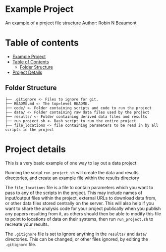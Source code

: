 # Example Project
An example of a project file structure
Author: Robin N Beaumont

# Table of contents
- [Example Project](#Example-Project)
- [Table of Contents](#Table-of-contents)
  - [Folder Structure](#folder-structure)
- [Project Details](#Project-details)

## Folder Structure
```
├── .gitignore <- Files to ignore for git.
├── README.md <- The top=level README.
├── code/ <- Folder containing scripts and code to run the project
├── data/ <- Folder containing raw data files used by the project
├── results/ <- Folder containing derived data files and results
├── run_project.sh <- Bash script to run the entire project
├── file_locations <- file containing parameters to be read in by all scripts in the project
```

# Project details

This is a very basic example of one way to lay out a data project.

Running the script `run_project.sh` will create the data and results directories, and create an example file within the results directory

The `file_locations` file is a file to contain parameters which you want to pass to any of the scripts in the project. This may include names of input/output files within the project, external URLs to download data from, or other data files stored centrally on the server. This will also help if you want to share the analysis code for your project publically when you publish any papers resulting from it, as others should then be able to modify this file to point to locations of data on their systems, then run `run_project.sh` to recreate your results.

The `.gitignore` file is set to ignore anything in the `results/` and `data/` directories. This can be changed, or other files ignored, by editing the `.gitignore` file.
